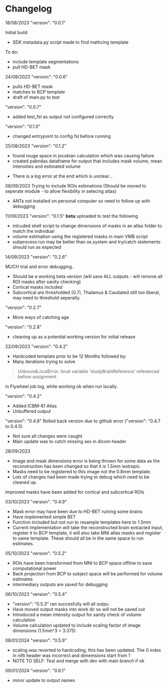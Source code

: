 # Changelog

18/08/2023
"version": "0.0.1"

Initial build
- SDK metadata.py script made to find mathcing template
  
To do:
- include template segmentations
- pull HD-BET mask

24/08/2023
"version": "0.0.6"
- pulls HD-BET mask
- matches to BCP template
- draft of main.py to test

"version": "0.0.7"
- added test_fsl as output not configured correctly 

"version": "0.1.0"
- changed entrypoint to config fsl before running

25/08/2023
"version": "0.1.2"

- found rouge space in jocobian calculation which was causing failure
- created pabndas dataframe for output that includes mask volume, mean intensities and estimated volume

* There is a log error at the end which is unclear...

08/09/2023
Trying to include ROIs estimations (Should be moved to seperate module - to allow flexibility in selecing atlas)
* ANTs not installed on personal computer so need to follow up with debugging 

11/09/2023
"version": "0.1.5"
**beta** uploaded to test the following
- inlcuded shell script to change dimensions of masks in an atlas folder to match the individual
- volume estimation using the registered masks in main VMB script
- subprocess.run may be better than os.system and try/catch statements should run as expected 

14/09/2023
"version": "0.2.6"

MUCH trial and error debugging..
- Should be a working beta version (will save ALL outputs - will remove all ROI masks after sanity checking)
- Cortical masks included
- Subcortical are thresholded (0.7), Thalamus & Caudated still too liberal, may need to threshold seperatly. 

"version": "0.2.7"
- More ways of catching age

"version": "0.2.8"
- cleaning up as a potential working version for initial release

22/09/2023
"version": "0.4.2"
- Hardcoded template prior to be 12 Months followed by:
- Many iterations trying to solve
> UnboundLocalError: local variable 'studyBrainReference' referenced before assignment

in Flywheel job log, while working ok when run locally. 

"version": "0.4.2"
- Added ICBM-81 Atlas
- Unbuffered output

"version": "0.4.8"
Rolled back version due to github error ("version": "0.4.7 to 0.4.5)
- Not sure all changes were caught 
- Main update was to catch missing sex in dicom header

28/09/2023

- Image and mask dimensions error is being thrown for some data as the reconstruction has been changed so that it is 1.5mm isotropic. 
- Masks need to be registered to this image not the 0.8mm template. 
- Lots of changes had been made trying to debug which need to be cleaned up. 

Improved masks have been added for cortical and subcortical ROIs

03/10/2023
"version": "0.4.9"

- Mask error may have been due to HD-BET ruining some brains
- Have implemented simple BET
- Function included but not run to resample templates here to 1.5mm
- Current implementation will take the reconstructed brain extracted input, register it to BCP template, it will also take MNI atlas masks and register to same template. These should all be in the same space to run estimates. 

05/10/2023
"version": "0.5.2"

- ROIs have been transformed from MNI to BCP space offline to save computational power
- Back projection from BCP to subject space will be performed for volume estimates
- intermediary outputs are saved for debugging

06/10/2023
 "version": "0.5.4"

 -  "version": "0.5.3" ran succesfully will all outpu
 -  Have moved output masks into work dir so will not be saved out
 -  Introduced a mean intensity output for sanity check of volume calculation
 -  Volume calculation updated to include scaling factor of image dimensions (1.5mm^3 = 3.375)

08/01/2024
 "version": "0.5.9"
- scaling was reverted to hardcoding, this has been updated. The 0 index in nifti header was incorrect and dimemsions start from 1
- NOTE TO SELF: Test and merge with dev with main branch if ok

09/01/2024
 "version": "0.6.1"
 - minor update to output names
